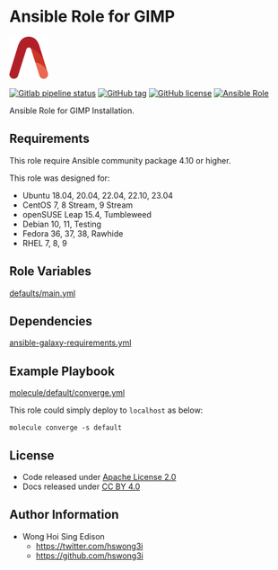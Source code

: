 # Ansible Role for GIMP

<a href="https://alvistack.com" title="AlviStack" target="_blank"><img src="/alvistack.svg" height="75" alt="AlviStack"></a>

[![Gitlab pipeline status](https://img.shields.io/gitlab/pipeline/alvistack/ansible-role-gimp/master)](https://gitlab.com/alvistack/ansible-role-gimp/-/pipelines)
[![GitHub tag](https://img.shields.io/github/tag/alvistack/ansible-role-gimp.svg)](https://github.com/alvistack/ansible-role-gimp/tags)
[![GitHub license](https://img.shields.io/github/license/alvistack/ansible-role-gimp.svg)](https://github.com/alvistack/ansible-role-gimp/blob/master/LICENSE)
[![Ansible Role](https://img.shields.io/badge/galaxy-alvistack.gimp-blue.svg)](https://galaxy.ansible.com/alvistack/gimp)

Ansible Role for GIMP Installation.

## Requirements

This role require Ansible community package 4.10 or higher.

This role was designed for:

-   Ubuntu 18.04, 20.04, 22.04, 22.10, 23.04
-   CentOS 7, 8 Stream, 9 Stream
-   openSUSE Leap 15.4, Tumbleweed
-   Debian 10, 11, Testing
-   Fedora 36, 37, 38, Rawhide
-   RHEL 7, 8, 9

## Role Variables

[defaults/main.yml](defaults/main.yml)

## Dependencies

[ansible-galaxy-requirements.yml](ansible-galaxy-requirements.yml)

## Example Playbook

[molecule/default/converge.yml](molecule/default/converge.yml)

This role could simply deploy to `localhost` as below:

    molecule converge -s default

## License

-   Code released under [Apache License 2.0](LICENSE)
-   Docs released under [CC BY 4.0](http://creativecommons.org/licenses/by/4.0/)

## Author Information

-   Wong Hoi Sing Edison
    -   <https://twitter.com/hswong3i>
    -   <https://github.com/hswong3i>
